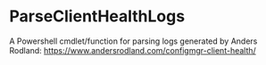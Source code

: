 # ParseClientHealthLogs
A Powershell cmdlet/function for parsing logs generated by Anders Rodland: https://www.andersrodland.com/configmgr-client-health/
